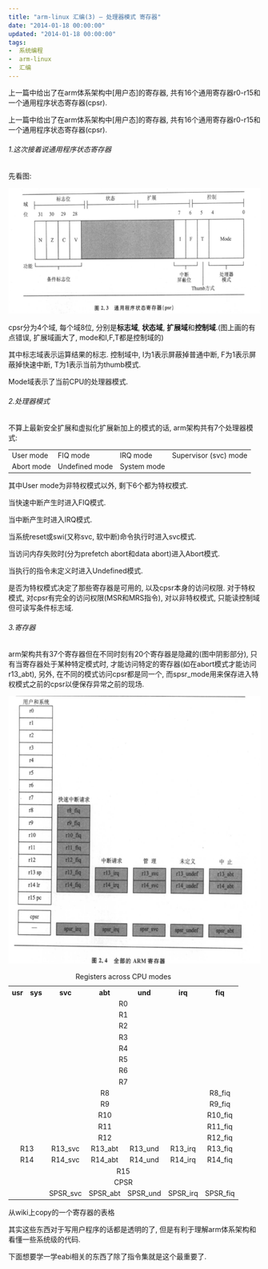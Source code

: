 ```yaml
---
title: "arm-linux 汇编(3) – 处理器模式 寄存器"
date: "2014-01-18 00:00:00"
updated: "2014-01-18 00:00:00"
tags:
-  系统编程
-  arm-linux
-  汇编
---
```



上一篇中给出了在arm体系架构中[用户态]的寄存器, 共有16个通用寄存器r0-r15和一个通用程序状态寄存器(cpsr).

[](/notename/ "archive 20140118")

上一篇中给出了在arm体系架构中[用户态]的寄存器, 共有16个通用寄存器r0-r15和一个通用程序状态寄存器(cpsr).

###### 1.这次接着说通用程序状态寄存器

先看图:

![image_1bl0ld0ga1lkn16khh2rvg1j3a9.png-116.9kB][1]

cpsr分为4个域, 每个域8位, 分别是**标志域**, **状态域**, **扩展域**和**控制域**.(图上画的有点错误, 扩展域画大了, mode和I,F,T都是控制域的)

其中标志域表示运算结果的标志. 控制域中, I为1表示屏蔽掉普通中断, F为1表示屏蔽掉快速中断, T为1表示当前为thumb模式.

Mode域表示了当前CPU的处理器模式.

###### 2.处理器模式

不算上最新安全扩展和虚拟化扩展新加上的模式的话, arm架构共有7个处理器模式:

<table>
<tbody>
<tr>
<td>User mode</td>
<td>FIQ mode</td>
<td>IRQ mode</td>
<td>Supervisor (svc) mode</td>
</tr>
<tr>
<td>Abort mode</td>
<td>Undefined mode</td>
<td>System mode</td>
</tr>
</tbody>
</table>

其中User mode为非特权模式以外, 剩下6个都为特权模式.

当快速中断产生时进入FIQ模式.

当中断产生时进入IRQ模式.

当系统reset或swi(又称svc, 软中断)命令执行时进入svc模式.

当访问内存失败时(分为prefetch abort和data abort)进入Abort模式.

当执行的指令未定义时进入Undefined模式.

是否为特权模式决定了那些寄存器是可用的, 以及cpsr本身的访问权限. 对于特权模式, 对cpsr有完全的访问权限(MSR和MRS指令), 对以非特权模式, 只能读控制域但可读写条件标志域.

###### 3.寄存器

arm架构共有37个寄存器但在不同时刻有20个寄存器是隐藏的(图中阴影部分), 只有当寄存器处于某种特定模式时, 才能访问特定的寄存器(如在abort模式才能访问r13_abt), 另外, 在不同的模式访问cpsr都是同一个, 而spsr_mode用来保存进入特权模式之前的cpsr以便保存异常之前的现场.

![image_1bl0lfomu104c13dd161112p81p89m.png-178.8kB][2]

<table class="wikitable">
<caption>Registers across CPU modes</caption>
<tbody>
<tr>
<th>usr</th>
<th>sys</th>
<th>svc</th>
<th>abt</th>
<th>und</th>
<th>irq</th>
<th>fiq</th>
</tr>
<tr>
<td style="text-align: center;" colspan="7">R0</td>
</tr>
<tr>
<td style="text-align: center;" colspan="7">R1</td>
</tr>
<tr>
<td style="text-align: center;" colspan="7">R2</td>
</tr>
<tr>
<td style="text-align: center;" colspan="7">R3</td>
</tr>
<tr>
<td style="text-align: center;" colspan="7">R4</td>
</tr>
<tr>
<td style="text-align: center;" colspan="7">R5</td>
</tr>
<tr>
<td style="text-align: center;" colspan="7">R6</td>
</tr>
<tr>
<td style="text-align: center;" colspan="7">R7</td>
</tr>
<tr align="center">
<td colspan="6">R8</td>
<td>R8_fiq</td>
</tr>
<tr align="center">
<td colspan="6">R9</td>
<td>R9_fiq</td>
</tr>
<tr align="center">
<td colspan="6">R10</td>
<td>R10_fiq</td>
</tr>
<tr align="center">
<td colspan="6">R11</td>
<td>R11_fiq</td>
</tr>
<tr align="center">
<td colspan="6">R12</td>
<td>R12_fiq</td>
</tr>
<tr align="center">
<td colspan="2">R13</td>
<td>R13_svc</td>
<td>R13_abt</td>
<td>R13_und</td>
<td>R13_irq</td>
<td>R13_fiq</td>
</tr>
<tr align="center">
<td colspan="2">R14</td>
<td>R14_svc</td>
<td>R14_abt</td>
<td>R14_und</td>
<td>R14_irq</td>
<td>R14_fiq</td>
</tr>
<tr>
<td style="text-align: center;" colspan="7">R15</td>
</tr>
<tr>
<td style="text-align: center;" colspan="7">CPSR</td>
</tr>
<tr align="center">
<td colspan="2"></td>
<td>SPSR_svc</td>
<td>SPSR_abt</td>
<td>SPSR_und</td>
<td>SPSR_irq</td>
<td>SPSR_fiq</td>
</tr>
</tbody>
</table>

从wiki上copy的一个寄存器的表格

其实这些东西对于写用户程序的话都是透明的了, 但是有利于理解arm体系架构和看懂一些系统级的代码.

下面想要学一学eabi相关的东西了除了指令集就是这个最重要了.

  [1]: /images/28991ebc5db7944a343f3ed4838bf94b.png
  [2]: /images/c60cfa84042bad9d13e432b0b7436873.png
